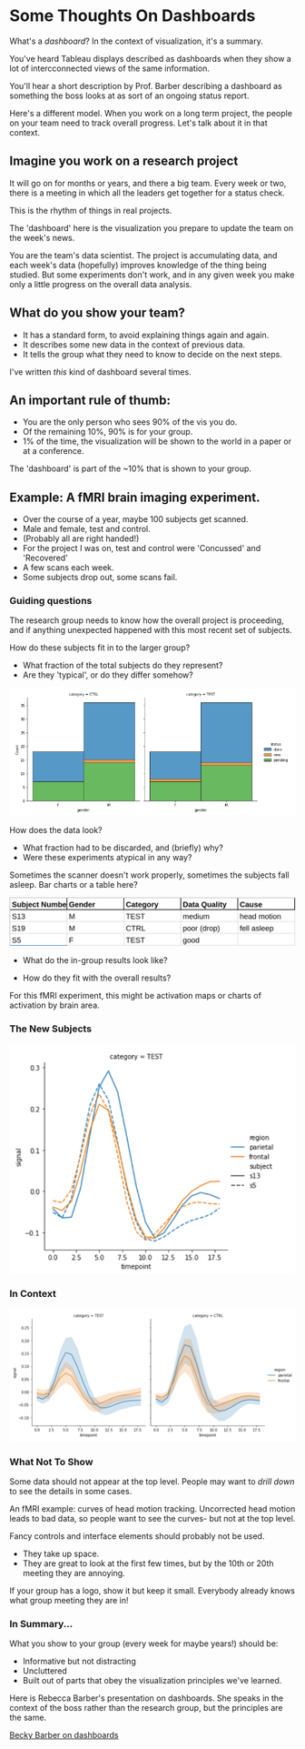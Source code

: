 # Some Thoughts On Dashboards


What's a *dashboard*?  In the context of visualization, it's a summary.

You've heard Tableau displays described as dashboards when they show a lot of intercconnected views
of the same information.

You'll hear a short description by Prof. Barber describing a dashboard as something the boss looks
at as sort of an ongoing status report.


Here's a different model.  When you work on a long term project, the people on your team need to
track overall progress.  Let's talk about it in that context.



## Imagine you work on a research project

It will go on for months or years, and there a big team.  Every week or two, there is a meeting
in which all the leaders get together for a status check.

This is the rhythm of things in real projects.

The 'dashboard' here is the visualization you prepare to update the team on the week's news.


You are the team's data scientist.  The project is accumulating data, and each week's data
(hopefully) improves knowledge of the thing being studied.  But some experiments don't work,
and in any given week you make only a little progress on the overall data analysis.



## What do you show your team?

* It has a standard form, to avoid explaining things again and again.
* It describes some new data in the context of previous data.
* It tells the group what they need to know to decide on the next steps.

I've written *this* kind of dashboard several times.



## An important rule of thumb:
* You are the only person who sees 90% of the vis you do.
* Of the remaining 10%, 90% is for your group.
* 1% of the time, the visualization will be shown to the world in a paper or at a conference.

The 'dashboard' is part of the ~10% that is shown to your group.



## Example: A fMRI brain imaging experiment.
* Over the course of a year, maybe 100 subjects get scanned.
* Male and female, test and control.
 * (Probably all are right handed!)
 * For the project I was on, test and control were 'Concussed' and 'Recovered'
* A few scans each week.
* Some subjects drop out, some scans fail.


### Guiding questions
The research group needs to know how the overall project is proceeding, and if anything unexpected
happened with this most recent set of subjects.


How do these subjects fit in to the larger group?
* What fraction of the total subjects do they represent?
* Are they 'typical', or do they differ somehow?


![How many new subjects of what types?](images/dashboard_status_fig.png)


How does the data look?
* What fraction had to be discarded, and (briefly) why?
* Were these experiments atypical in any way?

Sometimes the scanner doesn't work properly, sometimes the subjects fall asleep.
Bar charts or a table here?


![How did these experiments go?](images/dashboard_qual_tbl.png)


* What do the in-group results look like?

* How do they fit with the overall results?

For this fMRI experiment, this might be activation maps or charts of activation by brain area.


### The New Subjects
![These two subjects](images/dashboard_two_subj.png)


### In Context
![All the subjects](images/dashboard_all_subj.png)



### What Not To Show

Some data should not appear at the top level.  People may want to *drill down* to see the details
in some cases.

An fMRI example: curves of head motion tracking.  Uncorrected head motion leads to bad data,
so people want to see the curves- but not at the top level.


Fancy controls and interface elements should probably not be used.
* They take up space.
* They are great to look at the first few times, but by the 10th or 20th meeting they are annoying.


If your group has a logo, show it but keep it small.  Everybody already knows what group
meeting they are in!



### In Summary...

What you show to your group (every week for maybe years!) should be:
* Informative but not distracting
* Uncluttered
* Built out of parts that obey the visualization principles we've learned.



Here is Rebecca Barber's presentation on dashboards.  She speaks in the context of the boss rather
than the research group, but the principles are the same.

[Becky Barber on dashboards](https://www.youtube.com/watch?v=gCChe_ACBio)